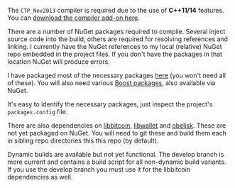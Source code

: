 The `CTP_Nov2013` compiler is required due to the use of **C++11/14** features. You can [download the compiler add-on here](http://www.microsoft.com/en-us/download/details.aspx?id=41151).

There are a number of NuGet packages required to compile. Several inject source code into the build, others are required for resolving references and linking. I currently have the NuGet references to my local (relative) NuGet repo embedded in the project files. If you don't have the packages in that location NuGet will produce errors.

I have packaged most of the necessary packages [here](http://www.nuget.org/profiles/evoskuil/) (you won't need all of these). You will also need various [Boost packages](http://sergey-shandar.blogspot.com/2013/08/boost-on-nugetorg.html), also available via NuGet.

It's easy to identify the necessary packages, just inspect the project's `packages.config` file.

There are also dependencies on [libbitcoin](https://github.com/libbitcoin/libbitcoin), [libwallet](https://github.com/libbitcoin/libwallet) and [obelisk](https://github.com/libbitcoin/obelisk). These are not yet packaged on NuGet. You will need to git these and build them each in sibling repo directories this this repo (by default).

Dynamic builds are available but not yet functional. The develop branch is more current and contains a build script for all non-dynamic build variants. If you use the develop branch you must use it for the libbitcoin dependencies as well.

